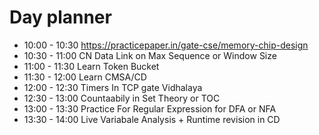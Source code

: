 

# Day planner

- 10:00 - 10:30 https://practicepaper.in/gate-cse/memory-chip-design
- 10:30 - 11:00 CN Data Link on Max Sequence or Window Size
- 11:00 - 11:30 Learn Token Bucket
- 11:30 - 12:00 Learn CMSA/CD
- 12:00 - 12:30 Timers In TCP gate Vidhalaya
- 12:30 - 13:00 Countaabily in Set Theory or TOC
- 13:00 - 13:30 Practice For Regular Expression for DFA or NFA
- 13:30 - 14:00 Live Variabale Analysis + Runtime revision in CD

